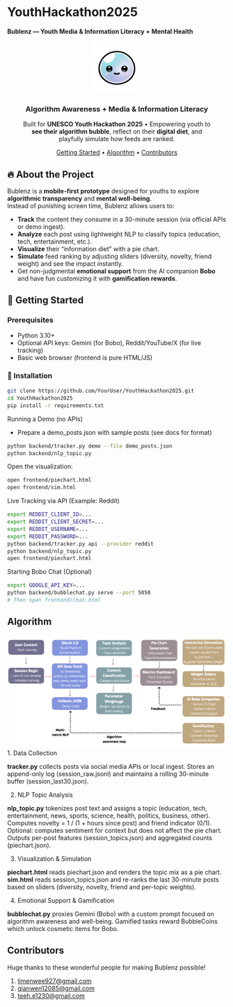 # YouthHackathon2025

**Bublenz — Youth Media & Information Literacy + Mental Health**

<div align="center"> <img src="assets/bobo.png" alt="Bublenz Logo" width="120" /> <h3>Algorithm Awareness + Media & Information Literacy</h3> <p> Built for <b>UNESCO Youth Hackathon 2025</b> • Empowering youth to <br/> <b>see their algorithm bubble</b>, reflect on their <b>digital diet</b>, and <br/> playfully simulate how feeds are ranked. </p> <a href="#getting-started">Getting Started</a> • <a href="#algorithm">Algorithm</a> • <a href="#contributors">Contributors</a> </div>

## 🔥 About the Project

Bublenz is a **mobile-first prototype** designed for youths to explore **algorithmic transparency** and **mental well-being**.  
Instead of punishing screen time, Bublenz allows users to:
- **Track** the content they consume in a 30-minute session (via official APIs or demo ingest).
- **Analyze** each post using lightweight NLP to classify topics (education, tech, entertainment, etc.).
- **Visualize** their “information diet” with a pie chart.
- **Simulate** feed ranking by adjusting sliders (diversity, novelty, friend weight) and see the impact instantly.
- Get non-judgmental **emotional support** from the AI companion **Bobo** and have fun customizing it with **gamification rewards**.


## 🚀 Getting Started

### Prerequisites
- Python 3.10+
- Optional API keys: Gemini (for Bobo), Reddit/YouTube/X (for live tracking)
- Basic web browser (frontend is pure HTML/JS)

### 🧰 Installation
```bash
git clone https://github.com/YourUser/YouthHackathon2025.git
cd YouthHackathon2025
pip install -r requirements.txt
```
Running a Demo (no APIs)
 - Prepare a demo_posts.json with sample posts (see docs for format)
```bash
python backend/tracker.py demo --file demo_posts.json
python backend/nlp_topic.py
```

Open the visualization:
```bash
open frontend/piechart.html
open frontend/sim.html
```
Live Tracking via API (Example: Reddit)
```bash
export REDDIT_CLIENT_ID=...
export REDDIT_CLIENT_SECRET=...
export REDDIT_USERNAME=...
export REDDIT_PASSWORD=...
python backend/tracker.py api --provider reddit
python backend/nlp_topic.py
open frontend/piechart.html
```
Starting Bobo Chat (Optional)
```bash
export GOOGLE_API_KEY=...
python backend/bubblechat.py serve --port 5050
# Then open frontend/chat.html
```

## Algorithm
<div align="center"><img src="assets/algorithm.png" alt="Pipeline" width="500" /> </div>
1. Data Collection
   
**tracker.py** collects posts via social media APIs or local ingest.
Stores an append-only log (session_raw.jsonl) and maintains a rolling 30-minute buffer (session_last30.json).

2. NLP Topic Analysis
   
**nlp_topic.py** tokenizes post text and assigns a topic (education, tech, entertainment, news, sports, science, health, politics, business, other).
Computes novelty = 1 / (1 + hours since post) and friend indicator (0/1).
Optional: computes sentiment for context but does not affect the pie chart.
Outputs per-post features (session_topics.json) and aggregated counts (piechart.json).

3. Visualization & Simulation
   
**piechart.html** reads piechart.json and renders the topic mix as a pie chart.
**sim.html** reads session_topics.json and re-ranks the last 30-minute posts based on sliders (diversity, novelty, friend and per-topic weights).

4. Emotional Support & Gamification
   
**bubblechat.py** proxies Gemini (Bobo) with a custom prompt focused on algorithm awareness and well-being.
Gamified tasks reward BubbleCoins which unlock cosmetic items for Bobo.

## Contributors
Huge thanks to these wonderful people for making Bublenz possible!

1. limenwee927@gmail.com
2. qianwen12085@gmail.com
3. teeh.e1230@gmail.com
